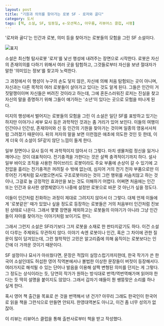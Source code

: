 ```yaml
---
layout: post
title: "기원과 의의를 찾아가는 로봇 SF - 로저와 골디"
category: 도서
tags: [책, 소설, SF, 임동일, e-모션북스, 아우름, 리뷰어스 클럽, 서평]
---
```


'로저와 골디'는
인간과 로봇, 의미 등을 찾아가는 로봇들의 모험을 그린 SF 소설이다.

![표지](https://lh3.googleusercontent.com/8VkxsjC-jUKgdhm2FcC4bvQdfWM2nzpciCswgAkreg_WP6CtYouXEZjjnbgUIIvTq0ETuaiHFEhqUA=s480)

소설은 최신형 탐사로봇 '로저'를 낯선 행성에 내려주는 장면으로 시작한다.
로봇은 자신의 존재의의를 다하기 위해서 여러 곳을 탐험하고,
그것들로부터 자신을 보낸 절대자가 말한 '의미있는 정보'를 찾고자 노력한다.

그 과정에서 이 행성이 누구의 손도 닿지 않은, 자신에 의해 처음 탐험되는 곳이 아니며,
자신과는 다른 목적의 여러 로봇들이 살아가고 있다는 것도 알게 된다.
그들은 인간이 거짓말쟁이이며 자신들은 버려진 것이라고 하는데,
그에 혼돈스러워진 로저는 진실을 찾고 자신의 말을 증명하기 위해
그들이 얘기하는 '소년'이 있다는 곳으로 모험을 떠나게 된다.

미지의 행성에서 벌어지는 로봇들의 모험을 그린 이 소설은
일단 SF를 표방하고 있기는 하지만
이야기나 세부 묘사 등은 과학적인 것과는 좀 거리가 있어 보인다.
이들의 여행이 인간이나 인간성, 존재의미와 신 등 인간의 기원을 찾아가는 것이며
일종의 영웅서사처럼 그려졌기 때문이다.
뒤의 저자의 말을 보면 이런점은 애초에 의도한 것인 듯 한데,
이게 더욱 이 소설이 SF같지 않단 느낌이 들게 한다.

일부 장면이나 묘사 등이 썩 과학적이지 않아서 더 그렇다.
마치 생물처럼 정신을 잃거나 깨어나는 것이 대표적이다.
전기충격을 가한다는 것은 살짝 충격적이기까지 하다.
설사 일부 바이오 조직을 사용한 하이브리드 로봇이라도 주요 부품에 손상이 갈 수 있기에
고전압을 흘리는 전기충격은 꺼려질 수 밖에 없는데,
심지어 거의 전기 전자 부품으로만 이루어진 기계처럼 묘사했으면서도
구조로봇이라는 것이 그런 행위를 서슴치않고 하는 것이나,
그걸로 늘 긍정적인 효과만을 보는 것도 이해하기 어렵다.
어쩌면 처음에는 인간 또는 인간과 유사한 생명체였다가
나중에 설정만 로봇으로 바꾼 것 아닌가 싶을 정도다.

이들이 인간처럼 진화하는 과정이 제대로 그려지지 않아서 더 그렇다.
대체 언제 이들에게 '로봇같은' 때가 있었나 싶을 정도로
등장하는 로봇들은 거의 처음부터 인간처럼 진보된 상태로 나온다.
그래서 몇몇 장면을 제외하고는 로봇들의 이야기가 아니라
그냥 인간들이 자아를 찾아가는 이야기처럼 보이기도 한다.

그래서 그런지 소설은 SF라기보다 그저 로봇을 소재로 한 판타지같기도 하다.
이건 소설이 다루는 주제와도 무관하지 않다.
이야기 속엔 로봇이나 인간, 혹은 그 차이에 관한 질문이 많이 담겨있는데,
그런 철학적인 고민은 알고리즘에 의해 움직이는 로봇보다는 인간에 더 가까운 것이기 때문이다.

SF 설정이나 묘사가 아쉬웠다면, 문장은 적잖이 실망스럽기까지한데,
한국 작가가 쓴 한국어 소설인데도 허섭한 영어 직역본에서나 볼법한 이상한 문장들이 버젓이 등장해서다.
여러가지로 해석될 수 있는 단어나 발음을 이용해 살짝 변형된 의미를 던지는 게 그렇다.
그 정도는 상식이라는 듯, 당연히 작가가 원하는 방식대로 번역/역번역해가며 읽어야 한다는 듯
딱히 설명을 붙이지도 않았다.
그래서 갑자기 얘들이 뭔 쌩뚱맞은 소리를 하나 싶게 한다.

혹시 영어 책 출간을 목표로 쓴 것을 번역해서 낸 건가?
아무리 그래도 한국인이 한국어로 읽을 책을 그런식으로 만들면 안되지.
한영대역본도 아니고, 이건 좀 너무 성의가 없잖아.



<div class="im im-info">
이 리뷰는 리뷰어스 클럽을 통해 출판사로부터 책을 받고 작성했다.
</div>
